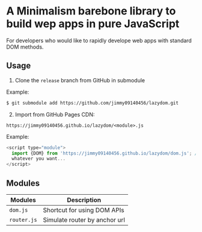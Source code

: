 # A Minimalism barebone library to build wep apps in pure JavaScript

For developers who would like to rapidly develope web apps with standard DOM methods.

## Usage

1. Clone the `release` branch from GitHub in submodule

Example:

```sh
$ git submodule add https://github.com/jimmy09140456/lazydom.git
```

2. Import from GitHub Pages CDN:

`https://jimmy09140456.github.io/lazydom/<module>.js`

Example:

```javascript
<script type="module">
  import {DOM} from 'https://jimmy09140456.github.io/lazydom/dom.js'; //Do
  whatever you want...
</script>
```

## Modules

| Modules     | Description                   |
| ----------- | ----------------------------- |
| `dom.js`    | Shortcut for using DOM APIs   |
| `router.js` | Simulate router by anchor url |

